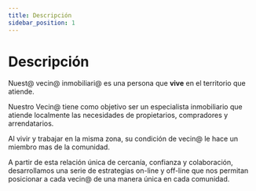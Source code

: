 ```yaml
---
title: Descripción
sidebar_position: 1
---
```


# Descripción

Nuest@ vecin@ inmobiliari@ es una persona que **vive** en el territorio que atiende.

Nuestro Vecin@ tiene como objetivo ser un especialista inmobiliario que atiende localmente las necesidades de propietarios, compradores y arrendatarios.

Al vivir y trabajar en la misma zona, su condición de vecin@ le hace un miembro mas de la comunidad.

A partir de esta relación única de cercanía, confianza y colaboración, desarrollamos una serie de estrategias on-line y off-line que nos permitan posicionar a cada vecin@ de una manera única en cada comunidad.